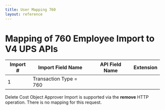 ```yaml
---
title: User Mapping 760
layout: reference
---
```

# Mapping of 760 Employee Import to V4 UPS APIs 

Import #|Import Field Name|API Field Name|Extension
---|---|---|---
1|Transaction Type = 760|

Delete Cost Object Approver Import is supported via the **remove** HTTP operation. There is no mapping for this request.
